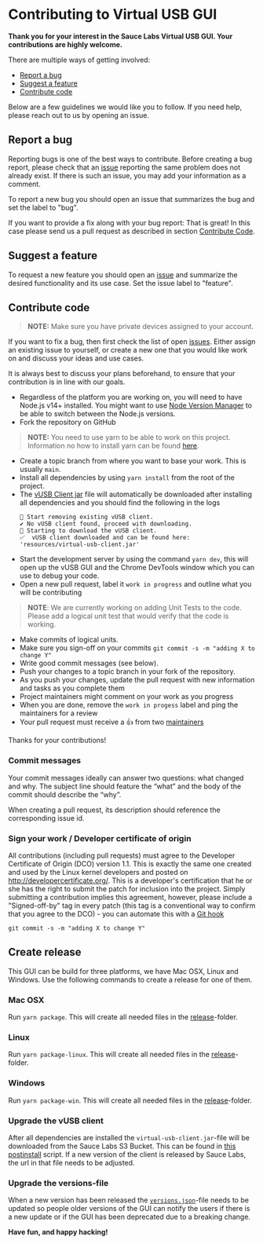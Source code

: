 # Contributing to Virtual USB GUI

**Thank you for your interest in the Sauce Labs Virtual USB GUI. Your contributions are highly welcome.**

There are multiple ways of getting involved:

- [Report a bug](#report-a-bug) 
- [Suggest a feature](#suggest-a-feature) 
- [Contribute code](#contribute-code) 

Below are a few guidelines we would like you to follow.
If you need help, please reach out to us by opening an issue.

## Report a bug 
Reporting bugs is one of the best ways to contribute. Before creating a bug report, please check that an 
[issue](https://github.com/wswebcreation/saucelabs-vusb-gui/issues) reporting the same problem does not already exist. If there is such an issue, you may add your
information as a comment.

To report a new bug you should open an issue that summarizes the bug and set the label to "bug".

If you want to provide a fix along with your bug report: That is great! In this case please send us a pull request as 
described in section [Contribute Code](#contribute-code).

## Suggest a feature
To request a new feature you should open an [issue](https://github.com/wswebcreation/saucelabs-vusb-gui/issues) and 
summarize the desired functionality and its use case. Set the issue label to "feature".  

## Contribute code
> **NOTE:** Make sure you have private devices assigned to your account.

If you want to fix a bug, then first check the list of open 
[issues](https://github.com/wswebcreation/saucelabs-vusb-gui/issues). Either assign an existing issue to yourself, or 
create a new one that you would like work on and discuss your ideas and use cases. 

It is always best to discuss your plans beforehand, to ensure that your contribution is in line with our goals.

- Regardless of the platform you are working on, you will need to have Node.js v14+ installed. You might want to use 
  [Node Version Manager](https://github.com/creationix/nvm) to be able to switch between the Node.js versions.
- Fork the repository on GitHub

> **NOTE:** You need to use yarn to be able to work on this project. Information no how to install yarn can be found
> [here](https://classic.yarnpkg.com/en/docs/install/#mac-stable).

- Create a topic branch from where you want to base your work. This is usually `main`.
- Install all dependencies by using `yarn install` from the root of the project.
- The [vUSB Client jar](#upgrade-the-vusb-client) file will automatically be downloaded after installing all 
  dependencies and you should find the following in the logs
  ```log
  🚮 Start removing existing vUSB client.
  ✔️ No vUSB client found, proceed with downloading.
  💾 Starting to download the vUSB client.
  ✅  vUSB client downloaded and can be found here: 'resources/virtual-usb-client.jar'
  ```
- Start the development server by using the command `yarn dev`, this will open up the vUSB GUI and the Chrome DevTools
  window which you can use to debug your code.
- Open a new pull request, label it `work in progress` and outline what you will be contributing

> **NOTE**: We are currently working on adding Unit Tests to the code. Please add a logical unit test that would verify
> that the code is working.

- Make commits of logical units.
- Make sure you sign-off on your commits `git commit -s -m "adding X to change Y"` 
- Write good commit messages (see below).
- Push your changes to a topic branch in your fork of the repository.
- As you push your changes, update the pull request with new information and tasks as you complete them
- Project maintainers might comment on your work as you progress
- When you are done, remove the `work in progess` label and ping the maintainers for a review
- Your pull request must receive a :thumbsup: from two [maintainers](../MAINTAINERS)

Thanks for your contributions!

### Commit messages
Your commit messages ideally can answer two questions: what changed and why. The subject line should feature the 
“what” and the body of the commit should describe the “why”.  

When creating a pull request, its description should reference the corresponding issue id.

### Sign your work / Developer certificate of origin
All contributions (including pull requests) must agree to the Developer Certificate of Origin (DCO) version 1.1. This is 
exactly the same one created and used by the Linux kernel developers and posted on http://developercertificate.org/. 
This is a developer's certification that he or she has the right to submit the patch for inclusion into the project. Simply submitting a contribution implies this agreement, however, please include a "Signed-off-by" tag in every patch (this tag is a conventional way to confirm that you agree to the DCO) - you can automate this with a [Git hook](https://stackoverflow.com/questions/15015894/git-add-signed-off-by-line-using-format-signoff-not-working)

```
git commit -s -m "adding X to change Y"
```

## Create release
This GUI can be build for three platforms, we have Mac OSX, Linux and Windows. Use the following commands to create a 
release for one of them.

### Mac OSX
Run `yarn package`. This will create all needed files in the [release](../release/)-folder.

### Linux
Run `yarn package-linux`. This will create all needed files in the [release](../release/)-folder.

### Windows
Run `yarn package-win`. This will create all needed files in the [release](../release/)-folder.

### Upgrade the vUSB client
After all dependencies are installed the `virtual-usb-client.jar`-file will be downloaded from the Sauce Labs S3 Bucket.
This can be found in [this postinstall](./../internals/scripts/downloadVusbJar.js) script.
If a new version of the client is released by Sauce Labs, the url in that file needs to be adjusted.

### Upgrade the versions-file
When a new version has been released the [`versions.json`](../versions.json)-file needs to be updated so people older 
versions of the GUI can notify the users if there is a new update or if the GUI has been deprecated due to a breaking
change.

**Have fun, and happy hacking!**
